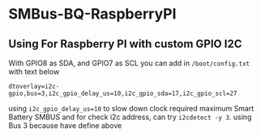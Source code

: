 # SMBus-BQ-RaspberryPI
## Using For Raspberry PI with custom GPIO I2C
With GPIO8 as SDA, and GPIO7 as SCL you can add in `/boot/config.txt` with text below
```
dtoverlay=i2c-gpio,bus=3,i2c_gpio_delay_us=10,i2c_gpio_sda=17,i2c_gpio_scl=27
```
using `i2c_gpio_delay_us=10` to slow down clock required maximum Smart Battery SMBUS 
and for check i2c address, can try `i2cdetect -y 3`. using Bus 3 because have define above
